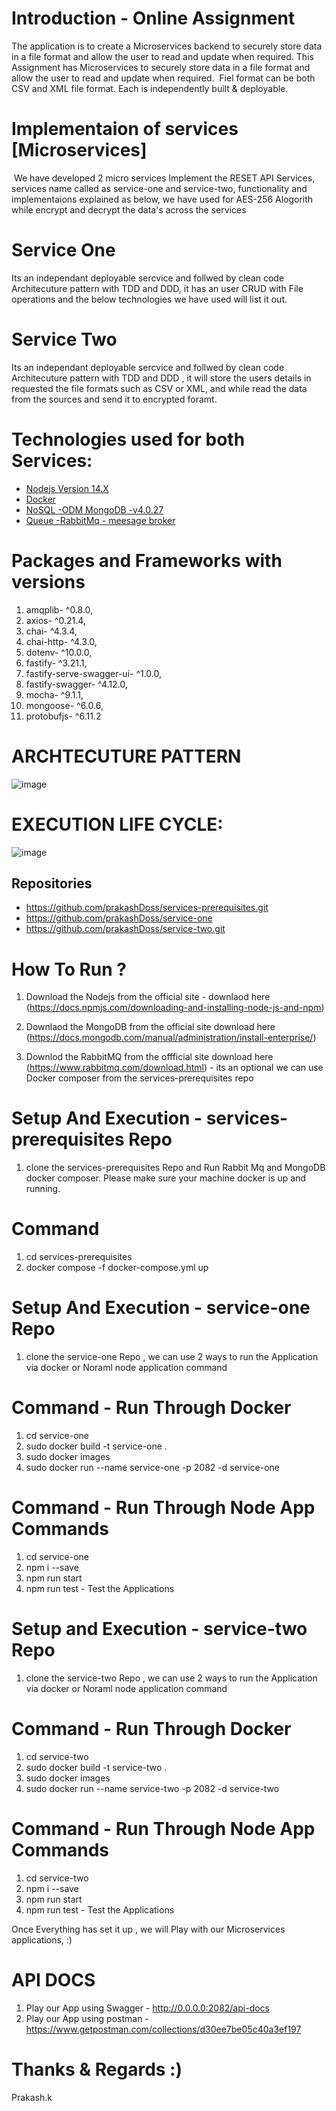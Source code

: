 # Introduction - Online Assignment

The application is to create a Microservices backend to securely store data in a file format and allow the user to read and update when required. This Assignment has Microservices to securely store data in a file format and allow the user to read and update when required.  Fiel format can be both CSV and XML file format. Each is independently built & deployable.

# Implementaion of services [Microservices]
 We have developed 2 micro services Implement the RESET API Services, services name called as service-one and service-two, functionality and implementaions explained as below, we have used for AES-256 Alogorith while encrypt and decrypt the data's across the services

 # Service One
 Its an independant deployable sercvice and follwed by clean code Architecuture pattern with TDD and DDD, it has an user CRUD with File operations and the below technologies we have used will list it out.

# Service Two
Its an independant deployable sercvice and follwed by clean code Architecuture pattern with TDD and DDD , it will store the users details in requested the file formats such as CSV or XML, and while read the data from the sources and send it to encrypted foramt.

# Technologies used for both Services:

- [Nodejs Version 14.X]()
- [Docker]()
- [NoSQL -ODM MongoDB -v4.0.27]()
- [Queue -RabbitMq - meesage broker]()


# Packages and Frameworks with versions
1. amqplib- ^0.8.0,
2. axios- ^0.21.4,
3. chai- ^4.3.4,
4. chai-http- ^4.3.0,
5. dotenv- ^10.0.0,
6. fastify- ^3.21.1,
7. fastify-serve-swagger-ui- ^1.0.0, 
8. fastify-swagger- ^4.12.0,      
9.  mocha- ^9.1.1,
10. mongoose- ^6.0.6,
11. protobufjs- ^6.11.2


# **ARCHTECUTURE PATTERN**
![image](https://user-images.githubusercontent.com/78136945/133961010-a1faa2d9-9ebe-4ed6-ba43-628b4f85ba27.png)

# **EXECUTION LIFE CYCLE:**
![image](https://user-images.githubusercontent.com/78136945/133961043-deeb3a5b-b8ff-4971-b434-3bad10ad4edb.png)

## Repositories

- https://github.com/prakashDoss/services-prerequisites.git
- https://github.com/prakashDoss/service-one
- https://github.com/prakashDoss/service-two.git

# How To Run ?

1. Download the Nodejs from the official site - downlaod here (https://docs.npmjs.com/downloading-and-installing-node-js-and-npm)

2. Downlaod the MongoDB from the official site download here (https://docs.mongodb.com/manual/administration/install-enterprise/)

3. Downlod the RabbitMQ from the offficial site  download here (https://www.rabbitmq.com/download.html) - its an optional we can use Docker composer from the services-prerequisites repo

# Setup And  Execution - services-prerequisites Repo

1. clone the services-prerequisites Repo and Run Rabbit Mq and MongoDB docker composer. Please make sure your machine docker is up and running.

# Command
1. cd services-prerequisites
2. docker compose -f docker-compose.yml up

# Setup And  Execution - service-one Repo

1. clone the service-one Repo , we can use 2 ways to run the Application via docker or Noraml node application command

# Command - Run Through Docker
1. cd service-one
2. sudo docker build -t service-one .
3. sudo docker images
4. sudo docker run --name service-one -p 2082 -d service-one

# Command - Run Through Node App Commands

1. cd service-one
2. npm i --save
3. npm run start
4. npm run test  - Test the Applications

# Setup and  Execution - service-two Repo

1. clone the service-two Repo , we can use 2 ways to run the Application via docker or Noraml node application command

# Command - Run Through Docker
1. cd service-two
2. sudo docker build -t service-two .
3. sudo docker images
4. sudo docker run --name service-two -p 2082 -d service-two

# Command - Run Through Node App Commands

1. cd service-two
2. npm i --save
3. npm run start
4. npm run test  - Test the Applications


Once Everything has set it up , we will Play with our Microservices applications, :)

# API DOCS
1. Play our App using Swagger - http://0.0.0.0:2082/api-docs
2. Play our App using postman -  https://www.getpostman.com/collections/d30ee7be05c40a3ef197

# Thanks & Regards :)
Prakash.k
